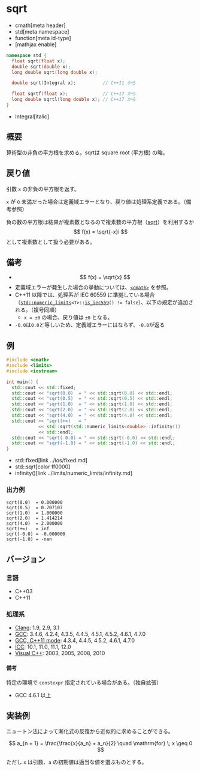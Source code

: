 # sqrt
* cmath[meta header]
* std[meta namespace]
* function[meta id-type]
* [mathjax enable]

```cpp
namespace std {
  float sqrt(float x);
  double sqrt(double x);
  long double sqrt(long double x);

  double sqrt(Integral x);          // C++11 から

  float sqrtf(float x);             // C++17 から
  long double sqrtl(long double x); // C++17 から
}
```
* Integral[italic]

## 概要
算術型の非負の平方根を求める。sqrtは square root (平方根) の略。


## 戻り値
引数 `x` の非負の平方根を返す。

`x` が `0` 未満だった場合は定義域エラーとなり、戻り値は処理系定義である。（備考参照）

負の数の平方根は結果が複素数となるので複素数の平方根（[sqrt](/reference/complex/complex/sqrt.md)）を利用するか  
$$ f(x) = \sqrt{-x}i $$として複素数として扱う必要がある。

## 備考
- $$ f(x) = \sqrt{x} $$
- 定義域エラーが発生した場合の挙動については、[`<cmath>`](../cmath.md) を参照。
- C++11 以降では、処理系が IEC 60559 に準拠している場合（[`std::numeric_limits`](../limits/numeric_limits.md)`<T>::`[`is_iec559`](../limits/numeric_limits/is_iec559.md)`() != false`）、以下の規定が追加される。（複号同順）
	- `x = ±0` の場合、戻り値は `±0` となる。
- `-0.0`は`0.0`と等しいため、定義域エラーにはならず、`-0.0`が返る


## 例
```cpp example
#include <cmath>
#include <limits>
#include <iostream>

int main() {
  std::cout << std::fixed;
  std::cout << "sqrt(0.0)  = " << std::sqrt(0.0) << std::endl;
  std::cout << "sqrt(0.5)  = " << std::sqrt(0.5) << std::endl;
  std::cout << "sqrt(1.0)  = " << std::sqrt(1.0) << std::endl;
  std::cout << "sqrt(2.0)  = " << std::sqrt(2.0) << std::endl;
  std::cout << "sqrt(4.0)  = " << std::sqrt(4.0) << std::endl;
  std::cout << "sqrt(+∞)   = "
            << std::sqrt(std::numeric_limits<double>::infinity())
            << std::endl;
  std::cout << "sqrt(-0.0) = " << std::sqrt(-0.0) << std::endl;
  std::cout << "sqrt(-1.0) = " << std::sqrt(-1.0) << std::endl;
}
```
* std::fixed[link ../ios/fixed.md]
* std::sqrt[color ff0000]
* infinity()[link ../limits/numeric_limits/infinity.md]

### 出力例
```
sqrt(0.0)  = 0.000000
sqrt(0.5)  = 0.707107
sqrt(1.0)  = 1.000000
sqrt(2.0)  = 1.414214
sqrt(4.0)  = 2.000000
sqrt(+∞)   = inf
sqrt(-0.0) = -0.000000
sqrt(-1.0) = -nan
```

## バージョン
### 言語
- C++03
- C++11

### 処理系
- [Clang](/implementation.md#clang): 1.9, 2.9, 3.1
- [GCC](/implementation.md#gcc): 3.4.6, 4.2.4, 4.3.5, 4.4.5, 4.5.1, 4.5.2, 4.6.1, 4.7.0
- [GCC, C++11 mode](/implementation.md#gcc): 4.3.4, 4.4.5, 4.5.2, 4.6.1, 4.7.0
- [ICC](/implementation.md#icc): 10.1, 11.0, 11.1, 12.0
- [Visual C++](/implementation.md#visual_cpp): 2003, 2005, 2008, 2010

#### 備考
特定の環境で `constexpr` 指定されている場合がある。（独自拡張）

- GCC 4.6.1 以上


## 実装例
ニュートン法によって漸化式の反復から近似的に求めることができる。

$$ a_{n + 1} = \frac{\frac{x}{a_n} + a_n}{2} \quad \mathrm{for} \; x \geq 0 $$

ただし `x` は引数、`a` の初期値は適当な値を選ぶものとする。
